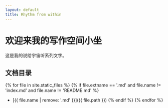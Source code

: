 ```yaml
---
layout: default
title: Rhythm from within
---
```


# 欢迎来我的写作空间小坐

这是我的说给宇宙听系列文字。

## 文档目录

{% for file in site.static_files %}
  {% if file.extname == '.md' and file.name != 'index.md' and file.name != 'README.md' %}
  - [{{ file.name | remove: '.md' }}]({{ file.path }})
  {% endif %}
{% endfor %}
